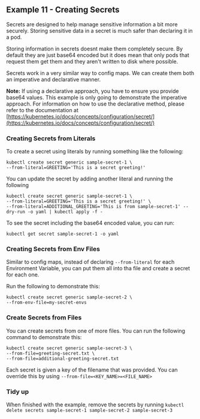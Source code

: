 ## Example 11 - Creating Secrets

Secrets are designed to help manage sensitive information a bit more securely. Storing sensitive data in a secret is much safer than declaring it in a pod. 

Storing information in secrets doesnt make them completely secure. By default they are just base64 encoded but it does mean that only pods that request them get them and they aren't written to disk where possible.

Secrets work in a very similar way to config maps. We can create them both an imperative and declarative manner. 

**Note:** If using a declarative approach, you have to ensure you provide base64 values. This example is only going to demonstrate the imperative approach. For information on how to use the declarative method, please refer to the documentation at [https://kubernetes.io/docs/concepts/configuration/secret/](https://kubernetes.io/docs/concepts/configuration/secret/)

### Creating Secrets from Literals

To create a secret using literals by running something like the following:

```
kubectl create secret generic sample-secret-1 \
--from-literal=GREETING='This is a secret greeting!'
```
You can update the secret by adding another literal and running the following

```
kubectl create secret generic sample-secret-1 \
--from-literal=GREETING='This is a secret greeting!' \
--from-literal=ADDITIONAL_GREETING='This is from sample-secret-1' --dry-run -o yaml | kubectl apply -f -
```

To see the secret including the base64 encoded value, you can run: 

`kubectl get secret sample-secret-1 -o yaml`

### Creating Secrets from Env Files

Similar to config maps, instead of declaring `--from-literal` for each Environment Variable, you can put them all into tha file and create a secret for each one.

Run the following to demonstrate this:

```
kubectl create secret generic sample-secret-2 \
--from-env-file=my-secret-envs
```

### Create Secrets from Files

You can create secrets from one of more files. You can run the following command to demonstrate this:

```
kubectl create secret generic sample-secret-3 \
--from-file=greeting-secret.txt \
--from-file=additional-greeting-secret.txt
```

Each secret is given a key of the filename that was provided. You can override this by using `--from-file=<KEY_NAME>=<FILE_NAME>`

### Tidy up

When finished with the example, remove the secrets by running `kubectl delete secrets sample-secret-1 sample-secret-2 sample-secret-3`